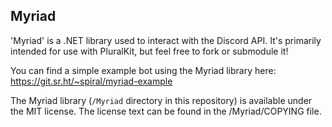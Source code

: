 ## Myriad

'Myriad' is a .NET library used to interact with the Discord API. It's primarily intended for use with PluralKit, but feel free to fork or submodule it!

You can find a simple example bot using the Myriad library here: <https://git.sr.ht/~spiral/myriad-example>

The Myriad library (`/Myriad` directory in this repository) is available under the MIT license. The license text can be found in the /Myriad/COPYING file.
